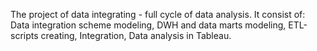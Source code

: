 The project of data integrating - full cycle of data analysis.
It consist of: Data integration scheme modeling, DWH and data marts modeling, ETL-scripts creating, Integration, Data analysis in Tableau.
